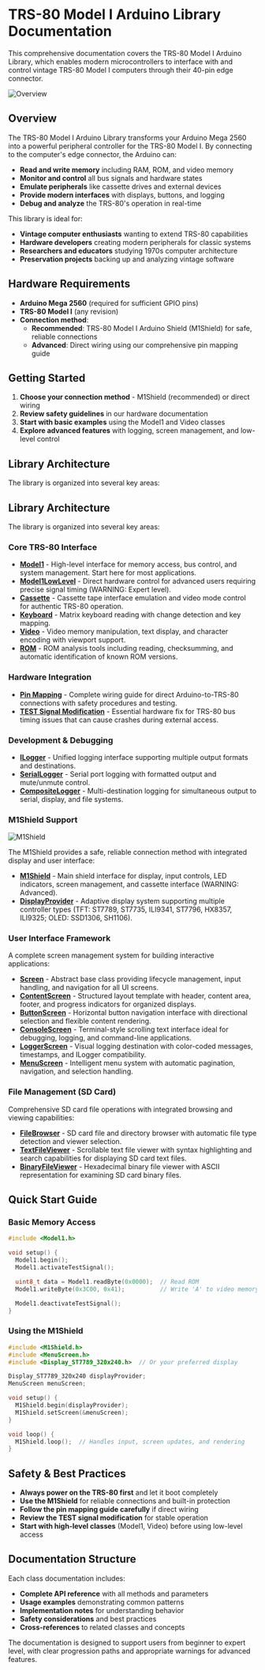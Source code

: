# TRS-80 Model I Arduino Library Documentation

This comprehensive documentation covers the TRS-80 Model I Arduino Library, which enables modern microcontrollers to interface with and control vintage TRS-80 Model I computers through their 40-pin edge connector.

![Overview](../Images/Overview.png)

## Overview

The TRS-80 Model I Arduino Library transforms your Arduino Mega 2560 into a powerful peripheral controller for the TRS-80 Model I. By connecting to the computer's edge connector, the Arduino can:

- **Read and write memory** including RAM, ROM, and video memory
- **Monitor and control** all bus signals and hardware states
- **Emulate peripherals** like cassette drives and external devices
- **Provide modern interfaces** with displays, buttons, and logging
- **Debug and analyze** the TRS-80's operation in real-time

This library is ideal for:

- **Vintage computer enthusiasts** wanting to extend TRS-80 capabilities
- **Hardware developers** creating modern peripherals for classic systems
- **Researchers and educators** studying 1970s computer architecture
- **Preservation projects** backing up and analyzing vintage software

## Hardware Requirements

- **Arduino Mega 2560** (required for sufficient GPIO pins)
- **TRS-80 Model I** (any revision)
- **Connection method**:
  - **Recommended**: TRS-80 Model I Arduino Shield (M1Shield) for safe, reliable connections
  - **Advanced**: Direct wiring using our comprehensive pin mapping guide

## Getting Started

1. **Choose your connection method** - M1Shield (recommended) or direct wiring
2. **Review safety guidelines** in our hardware documentation
3. **Start with basic examples** using the Model1 and Video classes
4. **Explore advanced features** with logging, screen management, and low-level control

## Library Architecture

The library is organized into several key areas:

## Library Architecture

The library is organized into several key areas:

### Core TRS-80 Interface

- [**Model1**](Model1.md) - High-level interface for memory access, bus control, and system management. Start here for most applications.
- [**Model1LowLevel**](Model1LowLevel.md) - Direct hardware control for advanced users requiring precise signal timing (WARNING: Expert level).
- [**Cassette**](Cassette.md) - Cassette tape interface emulation and video mode control for authentic TRS-80 operation.
- [**Keyboard**](Keyboard.md) - Matrix keyboard reading with change detection and key mapping.
- [**Video**](Video.md) - Video memory manipulation, text display, and character encoding with viewport support.
- [**ROM**](ROM.md) - ROM analysis tools including reading, checksumming, and automatic identification of known ROM versions.

### Hardware Integration

- [**Pin Mapping**](PinMapping.md) - Complete wiring guide for direct Arduino-to-TRS-80 connections with safety procedures and testing.
- [**TEST Signal Modification**](TESTMod.md) - Essential hardware fix for TRS-80 bus timing issues that can cause crashes during external access.

### Development & Debugging

- [**ILogger**](ILogger.md) - Unified logging interface supporting multiple output formats and destinations.
- [**SerialLogger**](SerialLogger.md) - Serial port logging with formatted output and mute/unmute control.
- [**CompositeLogger**](CompositeLogger.md) - Multi-destination logging for simultaneous output to serial, display, and file systems.

### M1Shield Support

![M1Shield](../Images/M1Shield.png)

The M1Shield provides a safe, reliable connection method with integrated display and user interface:

- [**M1Shield**](M1Shield.md) - Main shield interface for display, input controls, LED indicators, screen management, and cassette interface (WARNING: Advanced).
- [**DisplayProvider**](DisplayProvider.md) - Adaptive display system supporting multiple controller types (TFT: ST7789, ST7735, ILI9341, ST7796, HX8357, ILI9325; OLED: SSD1306, SH1106).

### User Interface Framework

A complete screen management system for building interactive applications:

- [**Screen**](Screen.md) - Abstract base class providing lifecycle management, input handling, and navigation for all UI screens.
- [**ContentScreen**](ContentScreen.md) - Structured layout template with header, content area, footer, and progress indicators for organized displays.
- [**ButtonScreen**](ButtonScreen.md) - Horizontal button navigation interface with directional selection and flexible content rendering.
- [**ConsoleScreen**](ConsoleScreen.md) - Terminal-style scrolling text interface ideal for debugging, logging, and command-line applications.
- [**LoggerScreen**](LoggerScreen.md) - Visual logging destination with color-coded messages, timestamps, and ILogger compatibility.
- [**MenuScreen**](MenuScreen.md) - Intelligent menu system with automatic pagination, navigation, and selection handling.

### File Management (SD Card)

Comprehensive SD card file operations with integrated browsing and viewing capabilities:

- [**FileBrowser**](FileBrowser.md) - SD card file and directory browser with automatic file type detection and viewer selection.
- [**TextFileViewer**](TextFileViewer.md) - Scrollable text file viewer with syntax highlighting and search capabilities for displaying SD card text files.
- [**BinaryFileViewer**](BinaryFileViewer.md) - Hexadecimal binary file viewer with ASCII representation for examining SD card binary files.

## Quick Start Guide

### Basic Memory Access

```cpp
#include <Model1.h>

void setup() {
  Model1.begin();
  Model1.activateTestSignal();

  uint8_t data = Model1.readByte(0x0000);  // Read ROM
  Model1.writeByte(0x3C00, 0x41);          // Write 'A' to video memory

  Model1.deactivateTestSignal();
}
```

### Using the M1Shield

```cpp
#include <M1Shield.h>
#include <MenuScreen.h>
#include <Display_ST7789_320x240.h>  // Or your preferred display

Display_ST7789_320x240 displayProvider;
MenuScreen menuScreen;

void setup() {
  M1Shield.begin(displayProvider);
  M1Shield.setScreen(&menuScreen);
}

void loop() {
  M1Shield.loop();  // Handles input, screen updates, and rendering
}
```

## Safety & Best Practices

- **Always power on the TRS-80 first** and let it boot completely
- **Use the M1Shield** for reliable connections and built-in protection
- **Follow the pin mapping guide carefully** if direct wiring
- **Review the TEST signal modification** for stable operation
- **Start with high-level classes** (Model1, Video) before using low-level access

## Documentation Structure

Each class documentation includes:

- **Complete API reference** with all methods and parameters
- **Usage examples** demonstrating common patterns
- **Implementation notes** for understanding behavior
- **Safety considerations** and best practices
- **Cross-references** to related classes and concepts

The documentation is designed to support users from beginner to expert level, with clear progression paths and appropriate warnings for advanced features.

